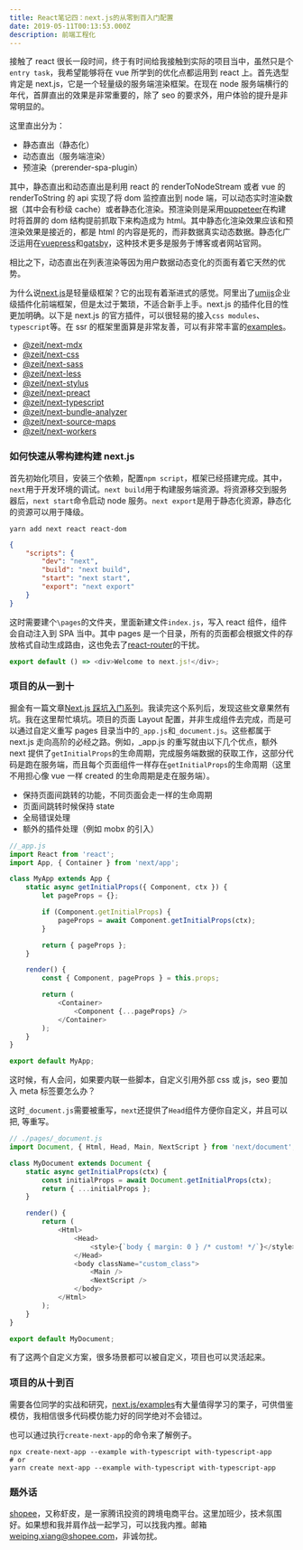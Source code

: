 ```yaml
---
title: React笔记四：next.js的从零到百入门配置
date: 2019-05-11T00:13:53.000Z
description: 前端工程化
---
```


接触了 react 很长一段时间，终于有时间给我接触到实际的项目当中，虽然只是个`entry task`，我希望能够将在 vue 所学到的优化点都运用到 react 上。首先选型肯定是 next.js，它是一个轻量级的服务端渲染框架。在现在 node 服务端横行的年代，首屏直出的效果是非常重要的，除了 seo 的要求外，用户体验的提升是非常明显的。

这里直出分为：

- 静态直出（静态化）
- 动态直出（服务端渲染）
- 预渲染（prerender-spa-plugin）

其中，静态直出和动态直出是利用 react 的 renderToNodeStream 或者 vue 的 renderToString 的 api 实现了将 dom 监控直出到 node 端，可以动态实时渲染数据（其中会有秒级 cache）或者静态化渲染。预渲染则是采用[puppeteer](https://github.com/GoogleChrome/puppeteer)在构建时将首屏的 dom 结构提前抓取下来构造成为 html。其中静态化渲染效果应该和预渲染效果是接近的，都是 html 的内容是死的，而非数据真实动态数据。静态化广泛运用在[vuepress](https://github.com/vuejs/vuepress)和[gatsby](https://github.com/gatsbyjs/gatsby)，这种技术更多是服务于博客或者网站官网。

相比之下，动态直出在列表渲染等因为用户数据动态变化的页面有着它天然的优势。

为什么说[next.js](https://github.com/zeit/next.js)是轻量级框架？它的出现有着渐进式的感觉。阿里出了[umijs](https://github.com/umijs/umi)企业级插件化前端框架，但是太过于繁琐，不适合新手上手。next.js 的插件化目的性更加明确。以下是 next.js 的官方插件，可以很轻易的接入`css modules`、`typescript`等。在 ssr 的框架里面算是非常友善，可以有非常丰富的[examples](https://github.com/zeit/next.js/tree/canary/examples)。

- [@zeit/next-mdx](https://github.com/zeit/next-plugins/blob/master/packages/next-mdx)
- [@zeit/next-css](https://github.com/zeit/next-plugins/blob/master/packages/next-css)
- [@zeit/next-sass](https://github.com/zeit/next-plugins/blob/master/packages/next-sass)
- [@zeit/next-less](https://github.com/zeit/next-plugins/blob/master/packages/next-less)
- [@zeit/next-stylus](https://github.com/zeit/next-plugins/blob/master/packages/next-stylus)
- [@zeit/next-preact](https://github.com/zeit/next-plugins/blob/master/packages/next-preact)
- [@zeit/next-typescript](https://github.com/zeit/next-plugins/blob/master/packages/next-typescript)
- [@zeit/next-bundle-analyzer](https://github.com/zeit/next-plugins/blob/master/packages/next-bundle-analyzer)
- [@zeit/next-source-maps](https://github.com/zeit/next-plugins/blob/master/packages/next-source-maps)
- [@zeit/next-workers](https://github.com/zeit/next-plugins/blob/master/packages/next-workers)

### 如何快速从零构建构建 next.js

首先初始化项目，安装三个依赖，配置`npm script`，框架已经搭建完成。其中，`next`用于开发环境的调试。`next build`用于构建服务端资源。将资源移交到服务器后，`next start`命令启动 node 服务。`next export`是用于静态化资源，静态化的资源可以用于降级。

```shell
yarn add next react react-dom
```

```json
{
	"scripts": {
		"dev": "next",
		"build": "next build",
		"start": "next start",
		"export": "next export"
	}
}
```

这时需要建个`\pages`的文件夹，里面新建文件`index.js`，写入 react 组件，组件会自动注入到 SPA 当中。其中 pages 是一个目录，所有的页面都会根据文件的存放格式自动生成路由，这也免去了[react-router](https://github.com/ReactTraining/react-router)的干扰。

```javascript
export default () => <div>Welcome to next.js!</div>;
```

### 项目的从一到十

掘金有一篇文章[Next.js 踩坑入门系列](https://juejin.im/post/5b83e1776fb9a01a2022879b)。我读完这个系列后，发现这些文章果然有坑。我在这里帮忙填坑。项目的页面 Layout 配置，并非生成组件去完成，而是可以通过自定义重写 pages 目录当中的`_app.js`和`_document.js`。这些都属于 next.js 走向高阶的必经之路。例如，\_app.js 的重写就由以下几个优点，额外 next 提供了`getInitialProps`的生命周期，完成服务端数据的获取工作，这部分代码是跑在服务端，而且每个页面组件一样存在`getInitialProps`的生命周期（这里不用担心像 vue 一样 created 的生命周期是走在服务端）。

- 保持页面间跳转的功能，不同页面会走一样的生命周期
- 页面间跳转时候保持 state
- 全局错误处理
- 额外的插件处理（例如 mobx 的引入）

```javascript
//_app.js
import React from 'react';
import App, { Container } from 'next/app';

class MyApp extends App {
	static async getInitialProps({ Component, ctx }) {
		let pageProps = {};

		if (Component.getInitialProps) {
			pageProps = await Component.getInitialProps(ctx);
		}

		return { pageProps };
	}

	render() {
		const { Component, pageProps } = this.props;

		return (
			<Container>
				<Component {...pageProps} />
			</Container>
		);
	}
}

export default MyApp;
```

这时候，有人会问，如果要内联一些脚本，自定义引用外部 css 或 js，seo 要加入 meta 标签要怎么办？

这时`_document.js`需要被重写，`next`还提供了`Head`组件方便你自定义<head>，并且可以把<html>, <body>等重写。

```javascript
// ./pages/_document.js
import Document, { Html, Head, Main, NextScript } from 'next/document';

class MyDocument extends Document {
	static async getInitialProps(ctx) {
		const initialProps = await Document.getInitialProps(ctx);
		return { ...initialProps };
	}

	render() {
		return (
			<Html>
				<Head>
					<style>{`body { margin: 0 } /* custom! */`}</style>
				</Head>
				<body className="custom_class">
					<Main />
					<NextScript />
				</body>
			</Html>
		);
	}
}

export default MyDocument;
```

有了这两个自定义方案，很多场景都可以被自定义，项目也可以灵活起来。

### 项目的从十到百

需要各位同学的实战和研究，[next.js/examples](https://github.com/zeit/next.js/tree/canary/examples)有大量值得学习的栗子，可供借鉴模仿，我相信很多代码模仿能力好的同学绝对不会错过。

也可以通过执行`create-next-app`的命令来了解例子。

```shell
npx create-next-app --example with-typescript with-typescript-app
# or
yarn create next-app --example with-typescript with-typescript-app
```

### 题外话

[shopee](https://shopee.cn/)，又称虾皮，是一家腾讯投资的跨境电商平台。这里加班少，技术氛围好。如果想和我并肩作战一起学习，可以找我内推。邮箱[weiping.xiang@shopee.com](mailto:weiping.xiang@shopee.com)，非诚勿扰。

